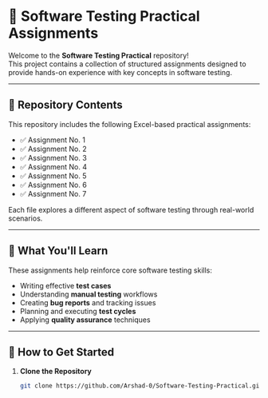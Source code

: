 # 🧪 Software Testing Practical Assignments

Welcome to the **Software Testing Practical** repository!  
This project contains a collection of structured assignments designed to provide hands-on experience with key concepts in software testing.

---

## 📂 Repository Contents

This repository includes the following Excel-based practical assignments:

- ✅ Assignment No. 1
- ✅ Assignment No. 2
- ✅ Assignment No. 3
- ✅ Assignment No. 4
- ✅ Assignment No. 5
- ✅ Assignment No. 6
- ✅ Assignment No. 7

Each file explores a different aspect of software testing through real-world scenarios.

---

## 📘 What You'll Learn

These assignments help reinforce core software testing skills:

- Writing effective **test cases**
- Understanding **manual testing** workflows
- Creating **bug reports** and tracking issues
- Planning and executing **test cycles**
- Applying **quality assurance** techniques

---

## 🚀 How to Get Started

1. **Clone the Repository**
   ```bash
   git clone https://github.com/Arshad-0/Software-Testing-Practical.git
   

